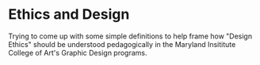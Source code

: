 # Ethics and Design

Trying to come up with some simple definitions to help frame how "Design Ethics" should be understood pedagogically in the Maryland Insititute College of Art's Graphic Design programs.
